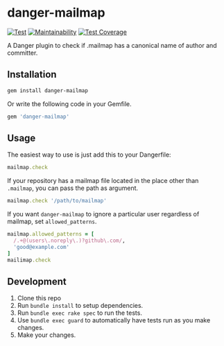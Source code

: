 # danger-mailmap

[![Test](https://github.com/manicmaniac/danger-mailmap/actions/workflows/test.yml/badge.svg)](https://github.com/manicmaniac/danger-mailmap/actions/workflows/test.yml)
[![Maintainability](https://api.codeclimate.com/v1/badges/0b6932dadcec9c9b8484/maintainability)](https://codeclimate.com/github/manicmaniac/danger-mailmap/maintainability)
[![Test Coverage](https://api.codeclimate.com/v1/badges/0b6932dadcec9c9b8484/test_coverage)](https://codeclimate.com/github/manicmaniac/danger-mailmap/test_coverage)

A Danger plugin to check if .mailmap has a canonical name of author and committer.

## Installation

```sh
gem install danger-mailmap
```

Or write the following code in your Gemfile.

```ruby
gem 'danger-mailmap'
```

## Usage

The easiest way to use is just add this to your Dangerfile:

```ruby
mailmap.check
```

If your repository has a mailmap file located in the place other than `.mailmap`, you can pass the path as argument.

```ruby
mailmap.check '/path/to/mailmap'
```

If you want `danger-mailmap` to ignore a particular user regardless of mailmap, set `allowed_patterns`.

```ruby
mailmap.allowed_patterns = [
  /.+@(users\.noreply\.)?github\.com/,
  'good@example.com'
]
mailimap.check
```

## Development

1. Clone this repo
2. Run `bundle install` to setup dependencies.
3. Run `bundle exec rake spec` to run the tests.
4. Use `bundle exec guard` to automatically have tests run as you make changes.
5. Make your changes.
